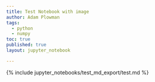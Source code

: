 ```yaml
---
title: Test Notebook with image
author: Adam Plowman
tags:
  - python
  - numpy
toc: true
published: true
layout: jupyter_notebook

---
```


{% include jupyter_notebooks/test_md_export/test.md %}

